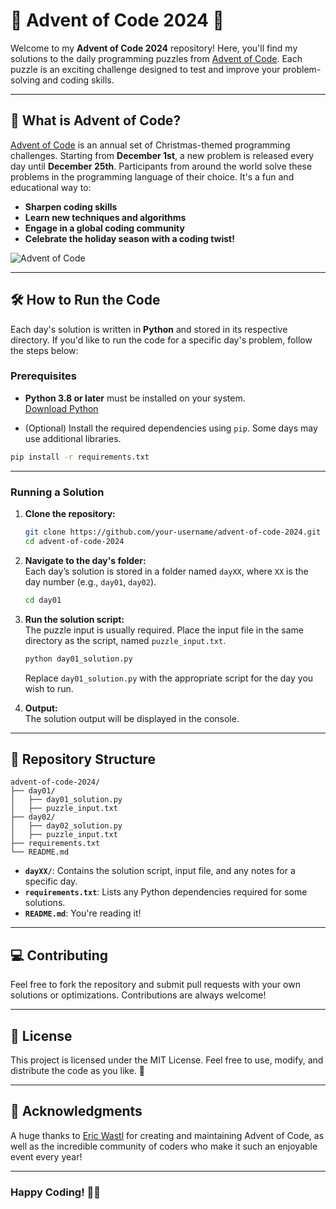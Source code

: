 # 🎄 Advent of Code 2024 🎄

Welcome to my **Advent of Code 2024** repository! Here, you'll find my solutions to the daily programming puzzles from [Advent of Code](https://adventofcode.com/2024). Each puzzle is an exciting challenge designed to test and improve your problem-solving and coding skills.

---

## 📖 What is Advent of Code?

[Advent of Code](https://adventofcode.com/) is an annual set of Christmas-themed programming challenges. Starting from **December 1st**, a new problem is released every day until **December 25th**. Participants from around the world solve these problems in the programming language of their choice. It's a fun and educational way to:

- **Sharpen coding skills**  
- **Learn new techniques and algorithms**  
- **Engage in a global coding community**  
- **Celebrate the holiday season with a coding twist!**

![Advent of Code](https://raw.githubusercontent.com/user/repo/main/aoc-banner.png)

---

## 🛠️ How to Run the Code

Each day's solution is written in **Python** and stored in its respective directory. If you'd like to run the code for a specific day's problem, follow the steps below:

### Prerequisites

- **Python 3.8 or later** must be installed on your system.  
  [Download Python](https://www.python.org/downloads/)

- (Optional) Install the required dependencies using `pip`. Some days may use additional libraries.

```bash
pip install -r requirements.txt
```

---

### Running a Solution

1. **Clone the repository:**

   ```bash
   git clone https://github.com/your-username/advent-of-code-2024.git
   cd advent-of-code-2024
   ```

2. **Navigate to the day's folder:**  
   Each day’s solution is stored in a folder named `dayXX`, where `XX` is the day number (e.g., `day01`, `day02`).

   ```bash
   cd day01
   ```

3. **Run the solution script:**  
   The puzzle input is usually required. Place the input file in the same directory as the script, named `puzzle_input.txt`.

   ```bash
   python day01_solution.py
   ```

   Replace `day01_solution.py` with the appropriate script for the day you wish to run.

4. **Output:**  
   The solution output will be displayed in the console.

---

## 📁 Repository Structure

```plaintext
advent-of-code-2024/
├── day01/
│   ├── day01_solution.py
│   ├── puzzle_input.txt
├── day02/
│   ├── day02_solution.py
│   ├── puzzle_input.txt
├── requirements.txt
└── README.md
```

- **`dayXX/`**: Contains the solution script, input file, and any notes for a specific day.  
- **`requirements.txt`**: Lists any Python dependencies required for some solutions.  
- **`README.md`**: You're reading it!  

---

## 💻 Contributing

Feel free to fork the repository and submit pull requests with your own solutions or optimizations. Contributions are always welcome!

---

## 📜 License

This project is licensed under the MIT License. Feel free to use, modify, and distribute the code as you like. 🎉

---

## 🌟 Acknowledgments

A huge thanks to [Eric Wastl](https://twitter.com/ericwastl) for creating and maintaining Advent of Code, as well as the incredible community of coders who make it such an enjoyable event every year!

---

### Happy Coding! 🎅🎄

